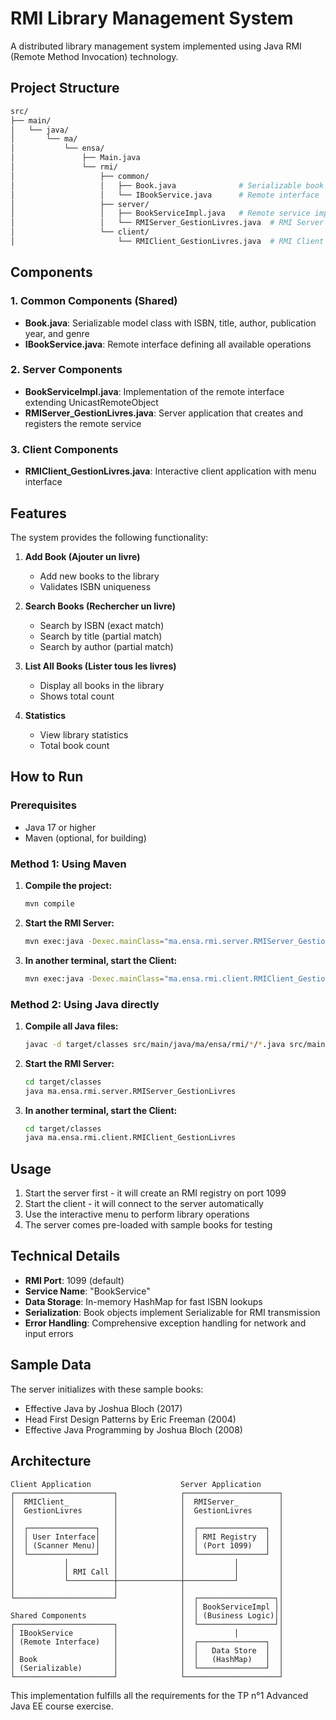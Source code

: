 # RMI Library Management System

A distributed library management system implemented using Java RMI (Remote Method Invocation) technology.

## Project Structure

``` bash
src/
├── main/
│   └── java/
│       └── ma/
│           └── ensa/
│               ├── Main.java
│               └── rmi/
│                   ├── common/
│                   │   ├── Book.java              # Serializable book model
│                   │   └── IBookService.java      # Remote interface
│                   ├── server/
│                   │   ├── BookServiceImpl.java   # Remote service implementation
│                   │   └── RMIServer_GestionLivres.java  # RMI Server
│                   └── client/
│                       └── RMIClient_GestionLivres.java  # RMI Client
```

## Components

### 1. Common Components (Shared)

- **Book.java**: Serializable model class with ISBN, title, author, publication year, and genre
- **IBookService.java**: Remote interface defining all available operations

### 2. Server Components

- **BookServiceImpl.java**: Implementation of the remote interface extending UnicastRemoteObject
- **RMIServer_GestionLivres.java**: Server application that creates and registers the remote service

### 3. Client Components

- **RMIClient_GestionLivres.java**: Interactive client application with menu interface

## Features

The system provides the following functionality:

1. **Add Book (Ajouter un livre)**
   - Add new books to the library
   - Validates ISBN uniqueness

2. **Search Books (Rechercher un livre)**
   - Search by ISBN (exact match)
   - Search by title (partial match)
   - Search by author (partial match)

3. **List All Books (Lister tous les livres)**
   - Display all books in the library
   - Shows total count

4. **Statistics**
   - View library statistics
   - Total book count

## How to Run

### Prerequisites

- Java 17 or higher
- Maven (optional, for building)

### Method 1: Using Maven

1. **Compile the project:**

   ```bash
   mvn compile
   ```

2. **Start the RMI Server:**

   ```bash
   mvn exec:java -Dexec.mainClass="ma.ensa.rmi.server.RMIServer_GestionLivres"
   ```

3. **In another terminal, start the Client:**

   ```bash
   mvn exec:java -Dexec.mainClass="ma.ensa.rmi.client.RMIClient_GestionLivres"
   ```

### Method 2: Using Java directly

1. **Compile all Java files:**

   ```bash
   javac -d target/classes src/main/java/ma/ensa/rmi/*/*.java src/main/java/ma/ensa/rmi/*/*/*.java src/main/java/ma/ensa/*.java
   ```

2. **Start the RMI Server:**

   ```bash
   cd target/classes
   java ma.ensa.rmi.server.RMIServer_GestionLivres
   ```

3. **In another terminal, start the Client:**

   ```bash
   cd target/classes
   java ma.ensa.rmi.client.RMIClient_GestionLivres
   ```

## Usage

1. Start the server first - it will create an RMI registry on port 1099
2. Start the client - it will connect to the server automatically
3. Use the interactive menu to perform library operations
4. The server comes pre-loaded with sample books for testing

## Technical Details

- **RMI Port**: 1099 (default)
- **Service Name**: "BookService"
- **Data Storage**: In-memory HashMap for fast ISBN lookups
- **Serialization**: Book objects implement Serializable for RMI transmission
- **Error Handling**: Comprehensive exception handling for network and input errors

## Sample Data

The server initializes with these sample books:

- Effective Java by Joshua Bloch (2017)
- Head First Design Patterns by Eric Freeman (2004)
- Effective Java Programming by Joshua Bloch (2008)

## Architecture

```
Client Application                    Server Application
┌──────────────────────┐              ┌─────────────────────┐
│  RMIClient_          │              │  RMIServer_         │
│  GestionLivres       │              │  GestionLivres      │
│                      │              │                     │
│  ┌───────────────┐   │              │  ┌───────────────┐  │
│  │ User Interface│   │              │  │ RMI Registry  │  │
│  │ (Scanner Menu)│   │              │  │ (Port 1099)   │  │
│  └───────────────┘   │              │  └───────────────┘  │
│           │          │              │           │         │
│           │ RMI Call │              │           │         │
│           └──────────┼──────────────┼───────────┘         │
│                      │              │                     │
└──────────────────────┘              │  ┌─────────────────┐│
                                      │  │ BookServiceImpl ││
Shared Components                     │  │ (Business Logic)││
┌──────────────────────┐              │  └─────────────────┘│
│ IBookService         │              │           │         │
│ (Remote Interface)   │              │  ┌───────────────┐  │
│                      │              │  │   Data Store  │  │
│ Book                 │              │  │   (HashMap)   │  │
│ (Serializable)       │              │  └───────────────┘  │
└──────────────────────┘              └─────────────────────┘
```

This implementation fulfills all the requirements for the TP n°1 Advanced Java EE course exercise.
